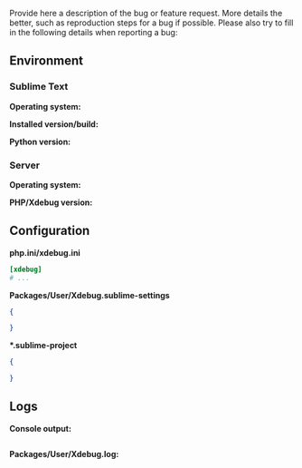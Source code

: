 <!--
Before submitting a new issue, please ensure to:
- Check the Troubleshoot section in README.md (https://github.com/martomo/SublimeTextXdebug#troubleshoot)
- Search for existing issues (https://github.com/martomo/SublimeTextXdebug/issues)
- Cleanup extraneous template details
-->

Provide here a description of the bug or feature request.
More details the better, such as reproduction steps for a bug if possible.
Please also try to fill in the following details when reporting a bug:

## Environment

### Sublime Text
__Operating system:__
<!-- On which version of Windows, Linux or macOS are you running Sublime Text -->
__Installed version/build:__
<!-- See "About Sublime Text" for version and build number -->
__Python version:__
<!-- Result of executing `import sys; print(sys.version)` in Console -->

### Server
__Operating system:__
<!--
Are you trying to debug the script remotely or locally?
In case operating system differs from Sublime Text, what distribution (Windows/Unix) is your server running?
-->
__PHP/Xdebug version:__
<!--
Determine the PHP/Xdebug version by either running `php -v` through command line or opening .php file in browser using `phpinfo()` function, depending on how it is intended to debug the script, through browser or command line operation.
-->

## Configuration

__php.ini/xdebug.ini__
<!-- See https://github.com/martomo/SublimeTextXdebug#xdebug -->
```ini
[xdebug]
# ...
```

__Packages/User/Xdebug.sublime-settings__
<!-- See https://github.com/martomo/SublimeTextXdebug#configuration -->
```json
{

}
```
__*.sublime-project__
<!-- In case of no project settings this section can be removed -->
```json
{

}
```

## Logs

__Console output:__
<!--
Include any additional information shown in Console if available.
Open Console through menu "View / Show Console", or "CTRL+`" shortcut.
-->
```

```
__Packages/User/Xdebug.log:__
<!-- If possible include contents of log file with 'debug' configuration set to 'True' -->
```

```
